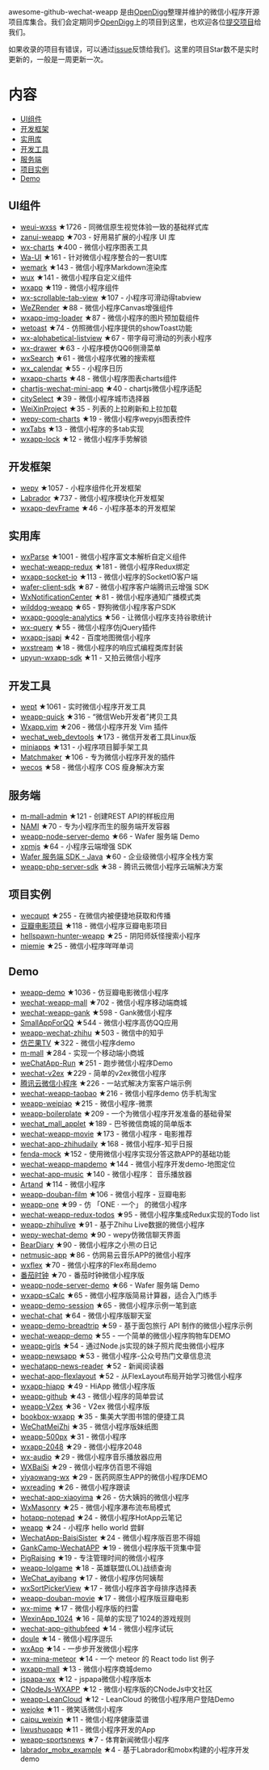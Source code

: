awesome-github-wechat-weapp 是由[OpenDigg](http://www.opendigg.com/)整理并维护的微信小程序开源项目库集合。我们会定期同步[OpenDigg](http://www.opendigg.com/tags/wechat-app)上的项目到这里，也欢迎各位[提交项目](https://github.com/opendigg/opending-share-projects)给我们。 

如果收录的项目有错误，可以通过[issue](https://github.com/opendigg/awesome-github-wechat-weapp/issues)反馈给我们。这里的项目Star数不是实时更新的，一般是一周更新一次。 

# 内容 

- [UI组件](#UI组件) 
- [开发框架](#开发框架) 
- [实用库](#实用库) 
- [开发工具](#开发工具) 
- [服务端](#服务端) 
- [项目实例](#项目实例) 
- [Demo](#Demo) 

## UI组件 

- [weui-wxss](https://github.com/weui/weui-wxss) ★1726 - 同微信原生视觉体验一致的基础样式库 
- [zanui-weapp](https://github.com/youzan/zanui-weapp) ★703 - 好用易扩展的小程序 UI 库 
- [wx-charts](https://github.com/xiaolin3303/wx-charts) ★400 - 微信小程序图表工具 
- [Wa-UI](https://github.com/liujians/Wa-UI) ★161 - 针对微信小程序整合的一套UI库 
- [wemark](https://github.com/TooBug/wemark) ★143 - 微信小程序Markdown渲染库 
- [wux](https://github.com/skyvow/wux) ★141 - 微信小程序自定义组件 
- [wxapp](https://github.com/youzouzou/wxapp) ★119 - 微信小程序组件 
- [wx-scrollable-tab-view](https://github.com/zhongjie-chen/wx-scrollable-tab-view) ★107 - 小程序可滑动得tabview 
- [WeZRender](https://github.com/guyoung/WeZRender) ★88 - 微信小程序Canvas增强组件 
- [wxapp-img-loader](https://github.com/o2team/wxapp-img-loader) ★87 - 微信小程序的图片预加载组件 
- [wetoast](https://github.com/kiinlam/wetoast) ★74 - 仿照微信小程序提供的showToast功能 
- [wx-alphabetical-listview](https://github.com/zhongjie-chen/wx-alphabetical-listview) ★67 - 带字母可滑动的列表小程序 
- [wx-drawer](https://github.com/zhongjie-chen/wx-drawer) ★63 - 小程序模仿QQ6侧滑菜单 
- [wxSearch](https://github.com/icindy/wxSearch) ★61 - 微信小程序优雅的搜索框 
- [wx_calendar](https://github.com/treadpit/wx_calendar) ★55 - 小程序日历 
- [wxapp-charts](https://github.com/hawx1993/wxapp-charts) ★48 - 微信小程序图表charts组件 
- [chartjs-wechat-mini-app](https://github.com/xiabingwu/chartjs-wechat-mini-app) ★40 - chartjs微信小程序适配 
- [citySelect](https://github.com/chenjinxinlove/citySelect) ★39 - 微信小程序城市选择器 
- [WeiXinProject](https://github.com/lidong1665/WeiXinProject) ★35 - 列表的上拉刷新和上拉加载 
- [wepy-com-charts](https://github.com/CalvinHong/wepy-com-charts) ★19 - 微信小程序wepyjs图表控件 
- [wxTabs](https://github.com/hss01248/wxTabs) ★13 - 微信小程序的多tab实现 
- [wxapp-lock](https://github.com/demi520/wxapp-lock) ★12 - 微信小程序手势解锁 

## 开发框架 

- [wepy](https://github.com/wepyjs/wepy) ★1057 - 小程序组件化开发框架 
- [Labrador](https://github.com/maichong/labrador) ★737 - 微信小程序模块化开发框架 
- [wxapp-devFrame](https://github.com/hss01248/wxapp-devFrame) ★46 - 小程序基本的开发框架 

## 实用库 

- [wxParse](https://github.com/icindy/wxParse) ★1001 - 微信小程序富文本解析自定义组件 
- [wechat-weapp-redux](https://github.com/charleyw/wechat-weapp-redux) ★181 - 微信小程序Redux绑定 
- [wxapp-socket-io](https://github.com/fanweixiao/wxapp-socket-io) ★113 - 微信小程序的SocketIO客户端 
- [wafer-client-sdk](https://github.com/tencentyun/weapp-client-sdk) ★87 - 微信小程序客户端腾讯云增强 SDK 
- [WxNotificationCenter](https://github.com/icindy/WxNotificationCenter) ★81 - 微信小程序通知广播模式类 
- [wilddog-weapp](https://github.com/WildDogTeam/wilddog-weapp) ★65 - 野狗微信小程序客户SDK 
- [wxapp-google-analytics](https://github.com/rchunping/wxapp-google-analytics) ★56 - 让微信小程序支持谷歌统计 
- [wx-query](https://github.com/stephenml/wx-query) ★55 - 微信小程序仿jQuery插件 
- [wxapp-jsapi](https://github.com/baidumapapi/wxapp-jsapi) ★42 - 百度地图微信小程序 
- [wxstream](https://github.com/wpcfan/wxstream) ★18 - 微信小程序的响应式编程类库封装 
- [upyun-wxapp-sdk](https://github.com/upyun/upyun-wxapp-sdk) ★11 - 又拍云微信小程序 

## 开发工具 

- [wept](https://github.com/chemzqm/wept) ★1061 - 实时微信小程序开发工具 
- [weapp-quick](https://github.com/phodal/weapp-quick) ★316 - “微信Web开发者”拷贝工具 
- [Wxapp.vim](https://github.com/chemzqm/wxapp.vim) ★206 - 微信小程序开发 Vim 插件 
- [wechat_web_devtools](https://github.com/yuan1994/wechat_web_devtools) ★173 - 微信开发者工具Linux版 
- [miniapps](https://github.com/DDFE/miniapps) ★131 - 小程序项目脚手架工具 
- [Matchmaker](https://github.com/lypeer/Matchmaker) ★106 - 专为微信小程序开发的插件 
- [wecos](https://github.com/tencentyun/wecos) ★58 - 微信小程序 COS 瘦身解决方案 

## 服务端 

- [m-mall-admin](https://github.com/skyvow/m-mall-admin) ★121 - 创建REST API的样板应用 
- [NAMI](https://github.com/wodenwang/nami) ★70 - 专为小程序而生的服务端开发容器 
- [weapp-node-server-demo](https://github.com/tencentyun/weapp-node-server-demo) ★66 - Wafer 服务端 Demo 
- [xpmjs](https://github.com/XpmJS/xpmjs) ★64 - 小程序云端增强 SDK 
- [Wafer 服务端 SDK - Java](https://github.com/tencentyun/weapp-java-server-sdk) ★60 - 企业级微信小程序全栈方案 
- [weapp-php-server-sdk](https://github.com/tencentyun/weapp-php-server-sdk) ★38 - 腾讯云微信小程序云端解决方案 

## 项目实例 

- [wecqupt](https://github.com/lanshan-studio/wecqupt) ★255 - 在微信内被便捷地获取和传播 
- [豆瓣电影项目](https://github.com/songhaoreact/豆瓣电影项目) ★118 - 微信小程序豆瓣电影项目 
- [hellspawn-hunter-weapp](https://github.com/bluedazzle/hellspawn-hunter-weapp) ★25 - 阴阳师妖怪搜索小程序 
- [miemie](https://github.com/airingursb/miemie) ★25 - 微信小程序咩咩单词 

## Demo 

- [weapp-demo](https://github.com/zce/weapp-demo) ★1036 - 仿豆瓣电影微信小程序 
- [wechat-weapp-mall](https://github.com/liuxuanqiang/wechat-weapp-mall) ★702 - 微信小程序移动端商城 
- [wechat-weapp-gank](https://github.com/lypeer/wechat-weapp-gank) ★598 - Gank微信小程序 
- [SmallAppForQQ](https://github.com/xiehui999/SmallAppForQQ) ★544 - 微信小程序高仿QQ应用 
- [weapp-wechat-zhihu](https://github.com/RebeccaHanjw/weapp-wechat-zhihu) ★503 - 微信中的知乎 
- [仿芒果TV](https://github.com/web-Marker/wechat-Development) ★322 - 微信小程序demo 
- [m-mall](https://github.com/skyvow/m-mall) ★284 - 实现一个移动端小商城 
- [weChatApp-Run](https://github.com/alanwangmodify/weChatApp-Run) ★251 - 跑步微信小程序Demo 
- [wechat-v2ex](https://github.com/jectychen/wechat-v2ex) ★229 - 简单的v2ex微信小程序 
- [腾讯云微信小程序](https://github.com/tencentyun/weapp-client-demo) ★226 - 一站式解决方案客户端示例 
- [wechat-weapp-taobao](https://github.com/ChangQing666/wechat-weapp-taobao) ★216 - 微信小程序demo 仿手机淘宝 
- [weapp-weipiao](https://github.com/wangmingjob/weapp-weipiao) ★215 - 微信小程序-微票 
- [weapp-boilerplate](https://github.com/zce/weapp-boilerplate) ★209 - 一个为微信小程序开发准备的基础骨架 
- [wechat_mall_applet](https://github.com/bayetech/wechat_mall_applet) ★189 - 巴爷微信商城的简单版本 
- [wechat-weapp-movie](https://github.com/yesifeng/wechat-weapp-movie) ★173 - 微信小程序 - 电影推荐 
- [wechat-app-zhihudaily](https://github.com/myronliu347/wechat-app-zhihudaily) ★168 - 微信小程序-知乎日报 
- [fenda-mock](https://github.com/davedavehong/fenda-mock) ★152 - 使用微信小程序实现分答这款APP的基础功能 
- [wechat-weapp-mapdemo](https://github.com/giscafer/wechat-weapp-mapdemo) ★144 - 微信小程序开发demo-地图定位 
- [wechat-app-music](https://github.com/eyasliu/wechat-app-music) ★140 - 微信小程序： 音乐播放器 
- [Artand](https://github.com/SuperKieran/weapp-artand) ★114 - 微信小程序 
- [weapp-douban-film](https://github.com/hingsir/weapp-douban-film) ★106 - 微信小程序 - 豆瓣电影 
- [weapp-one](https://github.com/ahonn/weapp-one) ★99 - 仿 「ONE · 一个」 的微信小程序 
- [wechat-weapp-redux-todos](https://github.com/charleyw/wechat-weapp-redux-todos) ★95 - 微信小程序集成Redux实现的Todo list 
- [weapp-zhihulive](https://github.com/dongweiming/weapp-zhihulive) ★91 - 基于Zhihu Live数据的微信小程序 
- [wepy-wechat-demo](https://github.com/wepyjs/wepy-wechat-demo) ★90 - wepy仿微信聊天界面 
- [BearDiary](https://github.com/harveyqing/BearDiary) ★90 - 微信小程序之小熊の日记 
- [netmusic-app](https://github.com/sqaiyan/netmusic-app) ★86 - 仿网易云音乐APP的微信小程序 
- [wxflex](https://github.com/icindy/wxflex) ★70 - 微信小程序的Flex布局demo 
- [番茄时钟](https://github.com/kraaas/timer) ★70 - 番茄时钟微信小程序版 
- [weapp-node-server-demo](https://github.com/tencentyun/weapp-node-server-demo) ★66 - Wafer 服务端 Demo 
- [wxapp-sCalc](https://github.com/dunizb/wxapp-sCalc) ★65 - 微信小程序版简易计算器，适合入门练手 
- [weapp-demo-session](https://github.com/CFETeam/weapp-demo-session) ★65 - 微信小程序示例一笔到底 
- [wechat-chat](https://github.com/ericzyh/wechat-chat) ★64 - 微信小程序版聊天室 
- [weapp-demo-breadtrip](https://github.com/romoo/weapp-demo-breadtrip) ★59 - 基于面包旅行 API 制作的微信小程序示例 
- [wechat-weapp-demo](https://github.com/SeptemberMaples/wechat-weapp-demo) ★55 - 一个简单的微信小程序购物车DEMO 
- [weapp-girls](https://github.com/litt1e-p/weapp-girls) ★54 - 通过Node.js实现的妹子照片爬虫微信小程序 
- [weapp-newsapp](https://github.com/hijiangtao/weapp-newsapp) ★53 - 微信小程序-公众号热门文章信息流 
- [wechatapp-news-reader](https://github.com/vace/wechatapp-news-reader) ★52 - 新闻阅读器 
- [wechat-app-flexlayout](https://github.com/hardog/wechat-app-flexlayout) ★52 - 从FlexLayout布局开始学习微信小程序 
- [wxapp-hiapp](https://github.com/BelinChung/wxapp-hiapp) ★49 - HiApp 微信小程序版 
- [weapp-github](https://github.com/zhengxiaowai/weapp-github) ★43 - 微信小程序的简单尝试 
- [weapp-V2ex](https://github.com/bestony/weapp-V2ex) ★36 - V2ex 微信小程序版 
- [bookbox-wxapp](https://github.com/ToadWoo/bookbox-wxapp) ★35 - 集美大学图书馆的便捷工具 
- [WeChatMeiZhi](https://github.com/brucevanfdm/WeChatMeiZhi) ★35 - 微信小程序版妹纸图 
- [weapp-500px](https://github.com/fluency03/weapp-500px) ★31 - 微信小程序 
- [wxapp-2048](https://github.com/natee/wxapp-2048) ★29 - 微信小程序2048 
- [wx-audio](https://github.com/xingbofeng/wx-audio) ★29 - 微信小程序音乐播放器应用 
- [WXBaiSi](https://github.com/SureZhangHW/WXBaiSi) ★29 - 微信小程序仿百思不得姐 
- [yiyaowang-wx](https://github.com/jiabinxu/yiyaowang-wx) ★29 - 医药网原生APP的微信小程序DEMO 
- [wxreading](https://github.com/gxmzjxk/wxreading) ★26 - 微信小程序跟读 
- [wechat-app-xiaoyima](https://github.com/iamjs1/wechat-app-xiaoyima) ★26 - 仿大姨妈的微信小程序 
- [WxMasonry](https://github.com/icindy/WxMasonry) ★25 - 微信小程序瀑布流布局模式 
- [hotapp-notepad](https://github.com/hotapp888/hotapp-notepad) ★24 - 微信小程序HotApp云笔记 
- [weapp](https://github.com/kunkun12/weapp) ★24 - 小程序 hello world 尝鲜 
- [WechatApp-BaisiSister](https://github.com/Symous/WechatApp-BaisiSister) ★24 - 微信小程序版百思不得姐 
- [GankCamp-WechatAPP](https://github.com/iwgang/GankCamp-WechatAPP) ★19 - 微信小程序版干货集中营 
- [PigRaising](https://github.com/SeaHub/PigRaising) ★19 - 专注管理时间的微信小程序 
- [weapp-lolgame](https://github.com/xiaowenxia/weapp-lolgame) ★18 - 英雄联盟(LOL)战绩查询 
- [WeChat_ayibang](https://github.com/Sukura7/WeChat_ayibang) ★17 - 微信小程序仿阿姨帮 
- [wxSortPickerView](https://github.com/icindy/wxSortPickerView) ★17 - 微信小程序首字母排序选择表 
- [weapp-douban-movie](https://github.com/David-Guo/weapp-douban-movie) ★17 - 微信小程序版豆瓣电影 
- [wx-mime](https://github.com/jsongo/wx-mime) ★17 - 微信小程序版的扫雷 
- [WexinApp_1024](https://github.com/RedLove/WexinApp_1024) ★16 - 简单的实现了1024的游戏规则 
- [wechat-app-githubfeed](https://github.com/uniquexiaobai/wechat-app-githubfeed) ★14 - 微信小程序试玩 
- [doule](https://github.com/mkxiansheng/doule) ★14 - 微信小程序逗乐 
- [wxApp](https://github.com/Gavin-YYC/wxApp) ★14 - 一步步开发微信小程序 
- [wx-mina-meteor](https://github.com/leijing7/wx-mina-meteor) ★14 - 一个 meteor 的 React todo list 例子 
- [wxapp-mall](https://github.com/lin-xin/wxapp-mall) ★13 - 微信小程序商城demo 
- [jspapa-wx](https://github.com/biggerV/jspapa-wx) ★12 - jspapa微信小程序版本 
- [CNodeJs-WXAPP](https://github.com/Shaman05/CNodeJs-WXAPP) ★12 - 微信小程序版的CNodeJs中文社区 
- [weapp-LeanCloud](https://github.com/bestony/weapp-LeanCloud) ★12 - LeanCloud 的微信小程序用户登陆Demo 
- [wejoke](https://github.com/zszdevelop/wejoke) ★11 - 微笑话微信小程序 
- [caipu_weixin](https://github.com/bestTao/caipu_weixin) ★11 - 微信小程序健康菜谱 
- [liwushuoapp](https://github.com/chongbenben/liwushuoapp) ★11 - 微信小程序开发的App 
- [weapp-sportsnews](https://github.com/havenxie/weapp-sportsnews) ★7 - 体育新闻微信小程序 
- [labrador_mobx_example](https://github.com/spacedragon/labrador_mobx_example) ★4 - 基于Labrador和mobx构建的小程序开发demo 